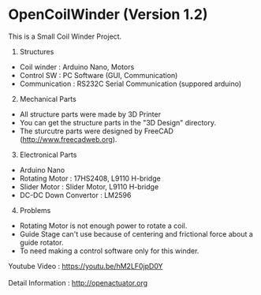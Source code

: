 # OpenCoilWinder (Version 1.2)

This is a Small Coil Winder Project.

1. Structures
 - Coil winder : Arduino Nano, Motors
 - Control SW : PC Software (GUI, Communication)
 - Communication : RS232C Serial Communication (suppored arduino)

2. Mechanical Parts
 - All structure parts were made by 3D Printer
 - You can get the structure parts in the "3D Design" directory.
 - The sturcutre parts were designed by FreeCAD (http://www.freecadweb.org).

3. Electronical Parts
 - Arduino Nano
 - Rotating Motor : 17HS2408, L9110 H-bridge
 - Slider Motor : Slider Motor, L9110 H-bridge
 - DC-DC Down Convertor : LM2596

4. Problems
 - Rotating Motor is not enough power to rotate a coil.
 - Guide Stage can't use because of centering and frictional force about a guide rotator.
 - To need making a control software only for this winder. 
 
Youtube Video : https://youtu.be/hM2LF0jpD0Y
<br><br>
Detail Information : http://openactuator.org
<br><br>
<img src="http://www.solenoid.or.kr/openactuator/OpenCoilWinder/CoilWinder_V1.2.jpg" border="0" alt="">
